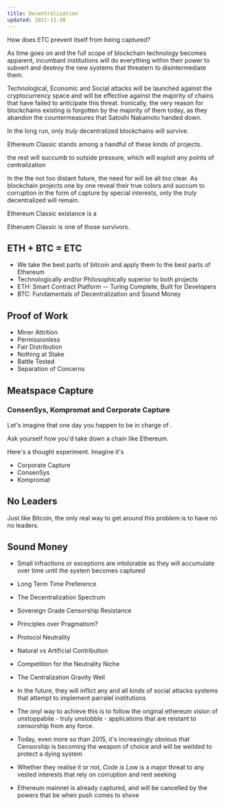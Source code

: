 ```yaml
---
title: Decentralization
updated: 2021-11-30
---
```


How does ETC prevent itself from being captured?

As time goes on and the full scope of blockchain technology becomes apparent, incumbant institutions will do everything within their power to subvert and destroy the new systems that threatern to disintermediate them.

Technological, Economic and Social attacks will be launched against the cryptocurrency space and will be effective against the majority of chains that have failed to anticipate this threat. Ironically, the very reason for blockchains existing is forgotten by the majority of them today, as they abandon the countermeasures that Satoshi Nakamoto handed down.

In the long run, only _truly_ decentralized blockchains will survive.

Ethereum Classic stands among a handful of these kinds of projects.

the rest will succumb to outside pressure, which will exploit any points of centralization

In the the not too distant future, the need for will be all too clear. As blockchain projects one by one reveal their true colors and succum to corruption in the form of capture by special interests, only the _truly_ decentralized will remain.

Ethereum Classic existance is a

Etheruem Classic is one of those survivors.

## ETH + BTC = ETC

- We take the best parts of bitcoin and apply them to the best parts of Ethereum
- Technologically and/or Philosophically superior to both projects
- ETH: Smart Contract Platform -- Turing Complete, Built for Developers
- BTC: Fundamentals of Decentralization and Sound Money

## Proof of Work

- Miner Attrition
- Permissionless
- Fair Distribution
- Nothing at Stake
- Battle Tested
- Separation of Concerns

## Meatspace Capture

### ConsenSys, Kompromat and Corporate Capture

Let's imagine that one day you happen to be in charge of .

Ask yourself how you'd take down a chain like Ethereum.

Here's a thought experiment. Imagine it's

- Corporate Capture
- ConsenSys
- Kompromat

## No Leaders

Just like Bitcoin, the only real way to get around this problem is to have no no leaders.

## Sound Money

- Small infractions or exceptions are intolorable as they will accumulate over time until the system becomes captured

- Long Term Time Preference
- The Decentralization Spectrum
- Sovereign Grade Censorship Resistance
- Principles over Pragmatism?
- Protocol Neutrality
- Natural vs Artificial Contribution
- Competition for the Neutrality Niche
- The Centralization Gravity Well

- In the future, they will inflict any and all kinds of social attacks systems that attempt to implement parralel institutions
- The onyl way to achieve this is to follow the original ethereum vision of unstoppabile - truly unstobble - applications that are reistant to censorship from any force.
- Today, even more so than 2015, it's increasingly obvious that Censorship is becoming the weapon of choice and will be weilded to protect a dying system
- Whether they realise it or not, _Code is Law_ is a major threat to any vested interests that rely on corruption and rent seeking
- Ethereum mainnet is already captured, and will be cancelled by the powers that be when push comes to shove
